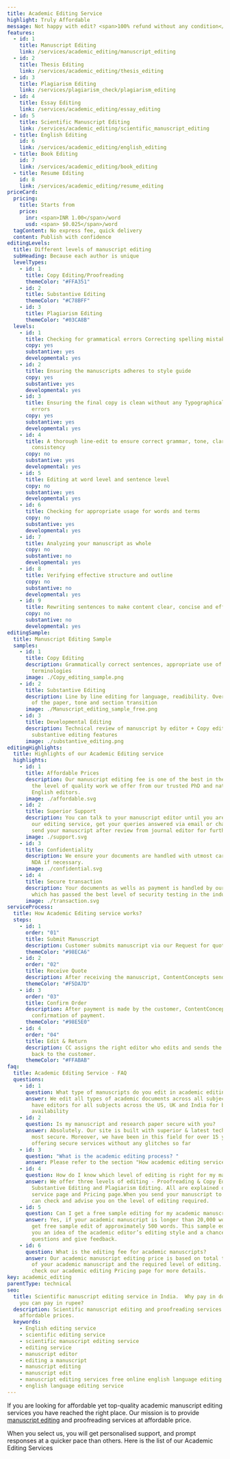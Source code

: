 ```yaml
---
title: Academic Editing Service
highlight: Truly Affordable
message: Not happy with edit? <span>100% refund without any condition</span>
features:
  - id: 1
    title: Manuscript Editing
    link: /services/academic_editing/manuscript_editing
  - id: 2
    title: Thesis Editing
    link: /services/academic_editing/thesis_editing
  - id: 3
    title: Plagiarism Editing
    link: /services/plagiarism_check/plagiarism_editing
  - id: 4
    title: Essay Editing
    link: /services/academic_editing/essay_editing
  - id: 5
    title: Scientific Manuscript Editing
    link: /services/academic_editing/scientific_manuscript_editing
  - title: English Editing
    id: 6
    link: /services/academic_editing/english_editing
  - title: Book Editing
    id: 7
    link: /services/academic_editing/book_editing
  - title: Resume Editing
    id: 8
    link: /services/academic_editing/resume_editing
priceCard:
  pricing:
    title: Starts from
    price:
      inr: <span>INR 1.00</span>/word
      usd: <span> $0.025</span>/word
  tagContent: No express fee, quick delivery
  content: Publish with confidence
editingLevels:
  title: Different levels of manuscript editing
  subHeading: Because each author is unique
  levelTypes:
    - id: 1
      title: Copy Editing/Proofreading
      themeColor: "#FFA351"
    - id: 2
      title: Substantive Editing
      themeColor: "#C78BFF"
    - id: 3
      title: Plagiarism Editing
      themeColor: "#03CA8B"
  levels:
    - id: 1
      title: Checking for grammatical errors Correcting spelling mistakes
      copy: yes
      substantive: yes
      developmental: yes
    - id: 2
      title: Ensuring the manuscripts adheres to style guide
      copy: yes
      substantive: yes
      developmental: yes
    - id: 3
      title: Ensuring the final copy is clean without any Typographical or other
        errors
      copy: yes
      substantive: yes
      developmental: yes
    - id: 4
      title: A thorough line-edit to ensure correct grammar, tone, clarity and
        consistency
      copy: no
      substantive: yes
      developmental: yes
    - id: 5
      title: Editing at word level and sentence level
      copy: no
      substantive: yes
      developmental: yes
    - id: 6
      title: Checking for appropriate usage for words and terms
      copy: no
      substantive: yes
      developmental: yes
    - id: 7
      title: Analyzing your manuscript as whole
      copy: no
      substantive: no
      developmental: yes
    - id: 8
      title: Verifying effective structure and outline
      copy: no
      substantive: no
      developmental: yes
    - id: 9
      title: Rewriting sentences to make content clear, concise and effective
      copy: no
      substantive: no
      developmental: yes
editingSample:
  title: Manuscript Editing Sample
  samples:
    - id: 1
      title: Copy Editing
      description: Grammatically correct sentences, appropriate use of words and
        terminologies
      image: ./Copy_editing_sample.png
    - id: 2
      title: Substantive Editing
      description: Line by line editing for language, readibility. Overall structure
        of the paper, tone and section transition
      image: ./Manuscript_editing_sample_free.png
    - id: 3
      title: Developmental Editing
      description: Technical review of manuscript by editor + Copy editing,
        substantive editing features
      image: ./substantive_editing.png
editingHighlights:
  title: Highlights of our Academic Editing service
  highlights:
    - id: 1
      title: Affordable Prices
      description: Our manuscript editing fee is one of the best in the industry for
        the level of quality work we offer from our trusted PhD and native
        English editors.
      image: ./affordable.svg
    - id: 2
      title: Superior Support
      description: You can talk to your manuscript editor until you are satisfied with
        our editing service, get your queries answered via email or chat and
        send your manuscript after review from journal editor for further check.
      image: ./support.svg
    - id: 3
      title: Confidentiality
      description: We ensure your documents are handled with utmost care. We can sign
        NDA if necessary.
      image: ./confidential.svg
    - id: 4
      title: Secure transaction
      description: Your documents as wells as payment is handled by our secure website
        which has passed the best level of security testing in the industry.
      image: ./transaction.svg
serviceProcess:
  title: How Academic Editing service works?
  steps:
    - id: 1
      order: "01"
      title: Submit Manuscript
      description: Customer submits manuscript via our Request for quote page.
      themeColor: "#98ECA6"
    - id: 2
      order: "02"
      title: Receive Quote
      description: After receiving the manuscript, ContentConcepts sends price quote.
      themeColor: "#F5DA7D"
    - id: 3
      order: "03"
      title: Confirm Order
      description: After payment is made by the customer, ContentConcepts sends
        confirmation of payment.
      themeColor: "#98E5E0"
    - id: 4
      order: "04"
      title: Edit & Return
      description: CC assigns the right editor who edits and sends the edited document
        back to the customer.
      themeColor: "#FFABAB"
faq:
  title: Academic Editing Service - FAQ
  questions:
    - id: 1
      question: What type of manuscripts do you edit in academic editing service?
      answer: We edit all types of academic documents across all subject areas. We
        have editors for all subjects across the US, UK and India for better
        availability
    - id: 2
      question: Is my manuscript and research paper secure with you?
      answer: Absolutely. Our site is built with superior & latest technologies and is
        most secure. Moreover, we have been in this field for over 15 years
        offering secure services without any glitches so far
    - id: 3
      question: "What is the academic editing process? "
      answer: Please refer to the section "How academic editing service works?"
    - id: 4
      question: How do I know which level of editing is right for my manuscript?
      answer: We offer three levels of editing - Proofreading & Copy Editing,
        Substantive Editing and Plagiarism Editing. All are explained on each
        service page and Pricing page.When you send your manuscript to us, we
        can check and advise you on the level of editing required.
    - id: 5
      question: Can I get a free sample editing for my academic manuscript?
      answer: Yes, if your academic manuscript is longer than 20,000 words, you will
        get free sample edit of approximately 500 words. This sample edit gives
        you an idea of the academic editor’s editing style and a chance to ask
        questions and give feedback.
    - id: 6
      question: What is the editing fee for academic manuscripts?
      answer: Our academic manuscript editing price is based on total the word count
        of your academic manuscript and the required level of editing. Please
        check our academic editing Pricing page for more details.
key: academic_editing
parentType: technical
seo:
  title: Scientific manuscript editing service in India.  Why pay in dollar when
    you can pay in rupee?
  description: Scientific manuscript editing and proofreading services in India at
    affordable prices.
  keywords:
    - English editing service
    - scientific editing service
    - scientific manuscript editing service
    - editing service
    - manuscript editor
    - editing a manuscript
    - manuscript editing
    - manuscript edit
    - manuscript editing services free online english language editing service
    - english language editing service
---
```


If you are looking for affordable yet top-quality academic manuscript editing services you have reached the right place. Our mission is to provide [manuscript editing](/services/academic_editing/manuscript_editing) and proofreading services at affordable price.

When you select us, you will get personalised support, and prompt responses at a quicker pace than others. Here is the list of our Academic Editing Services
